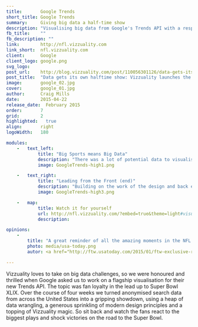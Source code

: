 ```yaml
---
title:       Google Trends 
short_title: Google Trends
summary: 	 Giving big data a half-time show
description: "Visualising big data from Google's Trends API with a responsive web application"
fb_title:    ""
fb_description: ""
link:        http://nfl.vizzuality.com
link_short:  nfl.vizzuality.com
client:      Google
client_logo: google.png
svg_logo:     
post_url:    http://blog.vizzuality.com/post/110056301126/data-gets-its-own-halftime-show-vizzuality
post_title:  "Data gets its own halftime show: Vizzuality launches the new Google Trends API"
image:       google_02.jpg
cover:       google_01.jpg
author:      Craig Mills
date:        2015-04-22
release_date:  February 2015
order:       7
grid:        2
highlighted:   true
align:       right
logoWidth:   180

modules:
    -   text_left:
            title: "Big Sports means Big Data"
            description: "There was a lot of potential data to visualise, so our first challenge was to identify the most important pieces needed to tell the story of the season. With this in hand we worked in the back end to make sure we didn’t overwhelm the browser with data, which would lead to slow, lagged performance, ultimately compromising the vision of the designers and partners. Design is also important here, with a clear and vivid design making the overall story engaging and simple to understand, while also allowing the key moments to stand out."
            image: GoogleTrends-high1.png 

    -   text_right: 
            title: "Leading from the Front (end)"
            description: "Building on the work of the design and back end teams, our engineers innovated with a number of different languages (including SVG to animate D3.js) to achieve the performace, responsiveness and quality that we wanted from the front end application. By using these languages in new ways we can unleash the full vision and proposal put forward in the sketches and wireframes, delivering a great experience whether you're looking on your phone or your desktop."
            image: GoogleTrends-high3.png

    -   map: 
            title: Watch it for yourself
            url: http://nfl.vizzuality.com/?embed=true&theme=light#visualisation/1
            description: 

opinions:
    -
        title: "A great reminder of all the amazing moments in the NFL this year including Manning’s record, Odell Beckham Jr.’s catch and more."
        photo: media/usa-today.png
        autor: <a href="http://ftw.usatoday.com/2015/01/ftw-exclusive-remember-the-great-storylines-of-the-2014-nfl-season-through-googles-data">Nina Mandell, USA Today</a>

---
```

Vizzuality loves to take on big data challenges, so we were honoured and thrilled when Google asked us to work on a flagship visualisation for their new Trends API. The topic was fan loyalty in the lead up to Super Bowl XLIX. Over the course of four weeks we turned anonymised search data from across the United States into a gripping showdown, using a heap of data wrangling, a generous sprinkling of modern design principles and a topping of Vizzuality magic. So sit back and watch the fans react to the biggest plays and shock victories on the road to the Super Bowl.  
